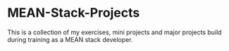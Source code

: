 # MEAN-Stack-Projects
This is a collection of my exercises, mini projects and major projects build during training as a MEAN stack developer.
